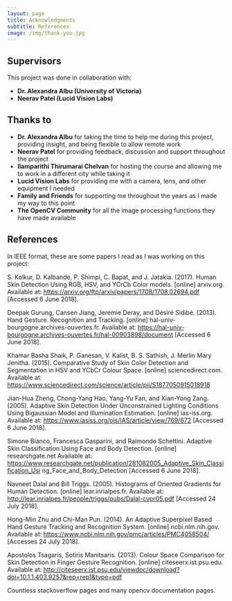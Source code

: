 ```yaml
---
layout: page
title: Acknowledgments
subtitle: References
image: /img/thank-you.jpg
---
```


## Supervisors
This project was done in collaboration with:
- **Dr. Alexandra Albu (University of Victoria)**
- **Neerav Patel (Lucid Vision Labs)**

## Thanks to
- **Dr. Alexandra Albu** for taking the time to help me during this project, providing insight, and being flexible to allow remote work
- **Neerav Patel** for providing feedback, discussion and support throughout the project
- **Ilamparithi Thirumarai Chelvan** for hosting the course and allowing me to work in a different city while taking it
- **Lucid Vision Labs** for providing me with a camera, lens, and other equipment I needed
- **Family and Friends** for supporting me throughout the years as I made my way to this point  
- **The OpenCV Community** for all the image processing functions they have made available

## References
In IEEE format, these are some papers I read as I was working on this project:

S. Kolkur, D. Kalbande, P. Shimpi, C. Bapat, and J. Jatakia. (2017). Human Skin
Detection Using RGB, HSV, and YCrCb Color models. [online] arxiv.org. Available at:
https://arxiv.org/ftp/arxiv/papers/1708/1708.02694.pdf [Accessed 6 June 2018].

Deepak Gurung, Cansen Jiang, Jeremie Deray, and Désiré Sidibé. (2013). Hand
Gesture. Recognition and Tracking. [online] hal-univ-bourgogne.archives-ouvertes.fr.
Available at:
https://hal-univ-bourgogne.archives-ouvertes.fr/hal-00903898/document [Accessed 6 June
2018].

Khamar Basha Shaik, P. Ganesan, V. Kalist, B. S. Sathish, J. Merlin Mary Jenitha.
(2015). Comparative Study of Skin Color Detection and Segmentation in HSV and YCbCr
Colour Space. [online] sciencedirect.com. Available at:
https://www.sciencedirect.com/science/article/pii/S1877050915018918

Jian-Hua Zheng, Chong-Yang Hao, Yang-Yu Fan, and Xian-Yong Zang. (2005).
Adaptive Skin Detection Under Unconstrained Lighting Conditions Using Bigaussian
Model and Illumination Estimation. [online] ias-iss.org. Available at: https://www.iasiss.org/ojs/IAS/article/view/769/672 [Accessed 6 June 2018].

Simone Bianco, Francesca Gasparini, and Raimondo Schettini. Adaptive Skin
Classification Using Face and Body Detection. [online] researchgate.net Available at:
https://www.researchgate.net/publication/281082005_Adaptive_Skin_Classification_Usi
ng_Face_and_Body_Detection [Accessed 6 June 2018].

Navneet Dalal and Bill Triggs. (2005). Histograms of Oriented Gradients for Human
Detection. [online] lear.inrialpes.fr. Available at:
http://lear.inrialpes.fr/people/triggs/pubs/Dalal-cvpr05.pdf [Accessed 24 July 2018].

Hong-Min Zhu and Chi-Man Pun. (2014). An Adaptive Superpixel Based Hand
Gesture Tracking and Recognition System. [online] ncbi.nlm.nih.gov. Available at:
https://www.ncbi.nlm.nih.gov/pmc/articles/PMC4058504/ [Accesses 24 July 2018].

Apostolos Tsagaris, Sotiris Manitsaris. (2013). Colour Space Comparison for Skin
Detection in Finger Gesture Recognition. [online] citeseerx.ist.psu.edu. Available at:
http://citeseerx.ist.psu.edu/viewdoc/download?doi=10.1.1.403.9257&rep=rep1&type=pdf

Countless stackoverflow pages and many opencv documentation pages.